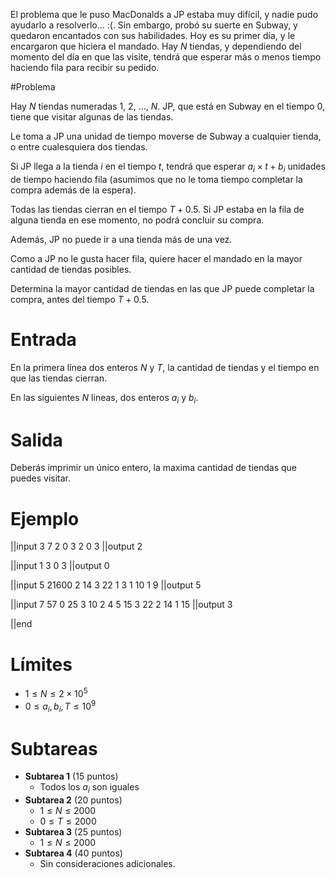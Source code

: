 El problema que le puso MacDonalds a JP estaba muy difícil, y nadie pudo ayudarlo a resolverlo... :(. Sin embargo, probó su suerte en Subway, y quedaron encantados con sus habilidades. Hoy es su primer día, y le encargaron que hiciera el mandado. Hay $N$ tiendas, y dependiendo del momento del día en que las visite, tendrá que esperar más o menos tiempo haciendo fila para recibir su pedido.

#Problema

Hay $N$ tiendas numeradas $1$, $2$, ..., $N$. JP, que está en Subway en el tiempo $0$, tiene que visitar algunas de las tiendas.

Le toma a JP una unidad de tiempo moverse de Subway a cualquier tienda, o entre cualesquiera dos tiendas.

Si JP llega a la tienda $i$ en el tiempo $t$, tendrá que esperar $a_i \times t + b_i$ unidades de tiempo haciendo fila (asumimos que no le toma tiempo completar la compra además de la espera).

Todas las tiendas cierran en el tiempo $T + 0.5$. Si JP estaba en la fila de alguna tienda en ese momento, no podrá concluir su compra.

Además, JP no puede ir a una tienda más de una vez.

Como a JP no le gusta hacer fila, quiere hacer el mandado en la mayor cantidad de tiendas posibles.

Determina la mayor cantidad de tiendas en las que JP puede completar la compra, antes del tiempo $T + 0.5$.

# Entrada

En la primera línea dos enteros $N$ y $T$, la cantidad de tiendas y el tiempo en que las tiendas cierran.

En las siguientes $N$ lineas, dos enteros $a_i$ y $b_i$.

# Salida

Deberás imprimir un único entero, la maxima cantidad de tiendas que puedes visitar.

# Ejemplo

||input
3 7
2 0
3 2
0 3
||output
2

||input
1 3
0 3
||output
0

||input
5 21600
2 14
3 22
1 3
1 10
1 9
||output
5

||input
7 57
0 25
3 10
2 4
5 15
3 22
2 14
1 15
||output
3

||end

# Límites

- $1 \leq N \leq 2 \times 10^5$
- $0 \leq a_i, b_i, T \leq 10^9$

# Subtareas

- **Subtarea 1** (15 puntos)
  - Todos los $a_i$ son iguales
- **Subtarea 2** (20 puntos)
  - $1 \leq N \leq 2000$
  - $0 \leq T \leq 2000$
- **Subtarea 3** (25 puntos)
  - $1 \leq N \leq 2000$
- **Subtarea 4** (40 puntos)
  - Sin consideraciones adicionales.
